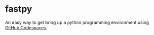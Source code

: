 # fastpy
An easy way to get bring up a python programming environment using [GitHub Codespaces](https://github.com/features/codespaces).
